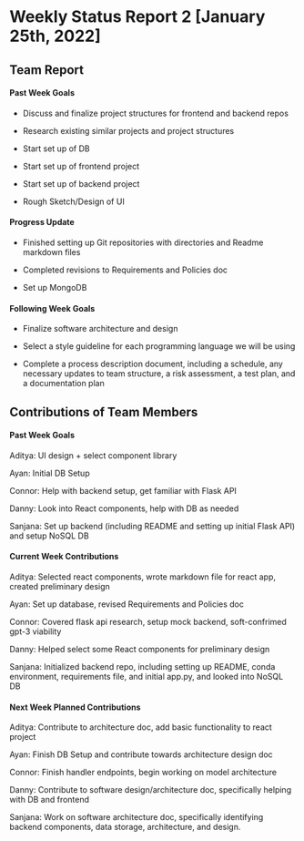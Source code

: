 ﻿# Weekly Status Report 2 [January 25th, 2022]


## Team Report

#### Past Week Goals

-   Discuss and finalize project structures for frontend and backend repos
    
-   Research existing similar projects and project structures
    
-   Start set up of DB
    
-   Start set up of frontend project
    
-   Start set up of backend project
    
-   Rough Sketch/Design of UI
    

  

#### Progress Update

-   Finished setting up Git repositories with directories and Readme markdown files
    
-   Completed revisions to Requirements and Policies doc
    
-   Set up MongoDB
    

#### Following Week Goals

-   Finalize software architecture and design
    
-   Select a style guideline for each programming language we will be using
    
-   Complete a process description document, including a schedule, any necessary updates to team structure, a risk assessment, a test plan, and a documentation plan
    

## Contributions of Team Members

#### Past Week Goals

Aditya: UI design + select component library

Ayan: Initial DB Setup

Connor: Help with backend setup, get familiar with Flask API

Danny: Look into React components, help with DB as needed

Sanjana: Set up backend (including README and setting up initial Flask API) and setup NoSQL DB

#### Current Week Contributions

 Aditya: Selected react components, wrote markdown file for react app, created preliminary design

Ayan: Set up database, revised Requirements and Policies doc

Connor: Covered flask api research, setup mock backend, soft-confrimed gpt-3 viability

Danny: Helped select some React components for preliminary design

Sanjana: Initialized backend repo, including setting up README, conda environment, requirements file, and initial app.py, and looked into NoSQL DB

#### Next Week Planned Contributions

Aditya: Contribute to architecture doc, add basic functionality to react project

Ayan: Finish DB Setup and contribute towards architecture design doc

Connor: Finish handler endpoints, begin working on model architecture

Danny: Contribute to software design/architecture doc, specifically helping with DB and frontend

Sanjana: Work on software architecture doc, specifically identifying backend components, data storage, architecture, and design.
